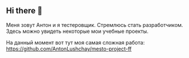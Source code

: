 ## Hi there 👋
Меня зовут Антон и я тестеровщик.
Стремлюсь стать разработчиком. 
Здесь можно увидеть некоторые мои учебные проекты.

На данный момент вот тут моя самая сложная работа: https://github.com/AntonLushchay/mesto-project-ff

<!--
**AntonLushchay/AntonLushchay** is a ✨ _special_ ✨ repository because its `README.md` (this file) appears on your GitHub profile.

Here are some ideas to get you started:

- 🔭 I’m currently working on ...
- 🌱 I’m currently learning ...
- 👯 I’m looking to collaborate on ...
- 🤔 I’m looking for help with ...
- 💬 Ask me about ...
- 📫 How to reach me: ...
- 😄 Pronouns: ...
- ⚡ Fun fact: ...
-->
